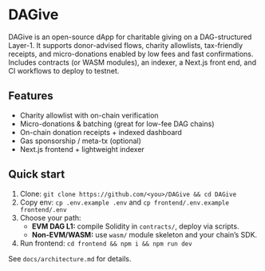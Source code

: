 # DAGive
DAGive is an open-source dApp for charitable giving on a DAG-structured Layer-1. It supports donor-advised flows, charity allowlists, tax-friendly receipts, and micro-donations enabled by low fees and fast confirmations. Includes contracts (or WASM modules), an indexer, a Next.js front end, and CI workflows to deploy to testnet.

## Features
- Charity allowlist with on-chain verification
- Micro-donations & batching (great for low-fee DAG chains)
- On-chain donation receipts + indexed dashboard
- Gas sponsorship / meta-tx (optional)
- Next.js frontend + lightweight indexer

## Quick start
1. Clone: `git clone https://github.com/<you>/DAGive && cd DAGive`
2. Copy env: `cp .env.example .env` and `cp frontend/.env.example frontend/.env`
3. Choose your path:
   - **EVM DAG L1:** compile Solidity in `contracts/`, deploy via scripts.
   - **Non-EVM/WASM:** use `wasm/` module skeleton and your chain’s SDK.
4. Run frontend: `cd frontend && npm i && npm run dev`

See `docs/architecture.md` for details.
